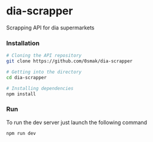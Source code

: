 # dia-scrapper

Scrapping API for dia supermarkets

### Installation

```bash
# Cloning the API repository
git clone https://github.com/0smak/dia-scrapper

# Getting into the directory
cd dia-scrapper

# Installing dependencies
npm install
```

### Run

To run the dev server just launch the following command

```bash
npm run dev
```

